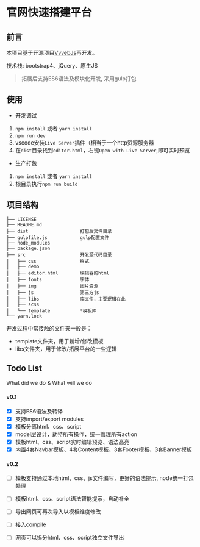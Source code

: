 # 官网快速搭建平台

## 前言
本项目基于开源项目[VvvebJs](https://github.com/givanz/VvvebJs)再开发。

技术栈: bootstrap4、jQuery、原生JS

> 拓展后支持ES6语法及模块化开发, 采用gulp打包


## 使用
- 开发调试
1. `npm install` 或者 `yarn install`
2. `npm run dev`
3. vscode安装`Live Server`插件（相当于一个http资源服务器
3. 在`dist`目录找到`editor.html`，右键`Open with Live Server`,即可实时预览

- 生产打包
1. `npm install` 或者 `yarn install`
2. 根目录执行`npm run build`


## 项目结构
```
├── LICENSE
├── README.md
├── dist                   打包后文件目录
├── gulpfile.js            gulp配置文件
├── node_modules
├── package.json
├── src                    开发源代码目录
│   ├── css                样式
│   ├── demo
│   ├── editor.html        编辑器的html
│   ├── fonts              字体
│   ├── img                图片资源
│   ├── js                 第三方js
│   ├── libs               库文件，主要逻辑在此
│   ├── scss
│   └── template           *模板库
└── yarn.lock
```
开发过程中常接触的文件夹一般是：
* template文件夹，用于新增/修改模板
* libs文件夹，用于修改/拓展平台的一些逻辑

## Todo List
What did we do & What will we do

#### v0.1
- [x] 支持ES6语法及转译
- [x] 支持import/export modules
- [x] 模板分离html、css、script
- [x] model层设计，劫持所有操作，统一管理所有action
- [x] 模板html、css、script实时编辑预览、语法高亮
- [x] 内置4套Navbar模板、4套Content模板、3套Footer模板、3套Banner模板

#### v0.2
- [ ] 模板支持通过本地html、css、js文件编写，更好的语法提示, node统一打包处理
- [ ] 模板html、css、script语法智能提示，自动补全
- [ ] 导出网页可再次导入以模板维度修改
- [ ] 接入compile
- [ ] 网页可以拆分html、css、script独立文件导出




